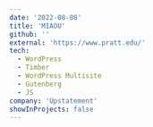 ```yaml
---
date: '2022-08-08'
title: 'MIAOU'
github: ''
external: 'https://www.pratt.edu/'
tech:
  - WordPress
  - Timber
  - WordPress Multisite
  - Gutenberg
  - JS
company: 'Upstatement'
showInProjects: false
---
```

